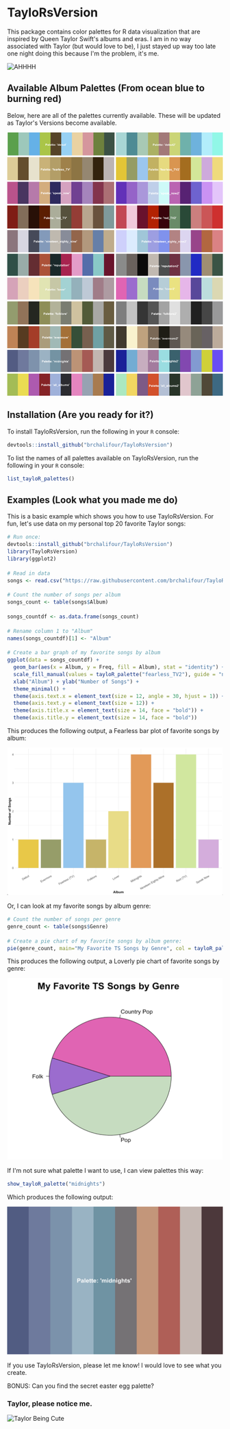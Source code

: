 # TayloRsVersion

This package contains color palettes for R data visualization that are inspired by Queen Taylor Swift's albums and eras. I am in no way associated with Taylor (but would love to be), I just stayed up way too late one night doing this because I'm the problem, it's me.

![AHHHH](https://media.giphy.com/media/5ymIg7UX6i7F6/giphy.gif?cid=ecf05e47ahruwlhll6avsxs1yt608siwacdeln2mvvjc5pgc&rid=giphy.gif&ct=g)

## Available Album Palettes (From ocean blue to burning red)

Below, here are all of the palettes currently available. These will be updated as Taylor's Versions become available.

![All Palettes](images/tay_pals.png)

## Installation (Are you ready for it?)

To install TayloRsVersion, run the following in your `R` console:

``` r
devtools::install_github("brchalifour/TayloRsVersion")
```

To list the names of all palettes available on TayloRsVersion, run the following in your `R` console:

``` r
list_tayloR_palettes()
```

## Examples (Look what you made me do)

This is a basic example which shows you how to use TayloRsVersion. For fun, let's use data on my personal top 20 favorite Taylor songs:

``` r
# Run once: 
devtools::install_github("brchalifour/TayloRsVersion")
library(TayloRsVersion)
library(ggplot2)

# Read in data
songs <- read.csv("https://raw.githubusercontent.com/brchalifour/TayloRsVersion/master/TS_data.csv")

# Count the number of songs per album
songs_count <- table(songs$Album)

songs_countdf <- as.data.frame(songs_count)

# Rename column 1 to "Album"
names(songs_countdf)[1] <- "Album"

# Create a bar graph of my favorite songs by album
ggplot(data = songs_countdf) + 
  geom_bar(aes(x = Album, y = Freq, fill = Album), stat = "identity") + 
  scale_fill_manual(values = tayloR_palette("fearless_TV2"), guide = "none") + 
  xlab("Album") + ylab("Number of Songs") + 
  theme_minimal() +
  theme(axis.text.x = element_text(size = 12, angle = 30, hjust = 1)) +
  theme(axis.text.y = element_text(size = 12)) +
  theme(axis.title.x = element_text(size = 14, face = "bold")) +
  theme(axis.title.y = element_text(size = 14, face = "bold")) 
```
This produces the following output, a Fearless bar plot of favorite songs by album:

![Top 20 Favorite Taylor Songs - Bar Plot](images/Bar_plot_songs.png)

Or, I can look at my favorite songs by album genre:

``` r
# Count the number of songs per genre
genre_count <- table(songs$Genre)

# Create a pie chart of my favorite songs by album genre:
pie(genre_count, main="My Favorite TS Songs by Genre", col = tayloR_palette("lover2"))
```
This produces the following output, a Loverly pie chart of favorite songs by genre:

![Top 20 Favorite Taylor Songs - Pie Chart](images/genre_pie.png)

If I'm not sure what palette I want to use, I can view palettes this way:

``` r
show_tayloR_palette("midnights")
```
Which produces the following output:

![Midnights Colors](images/midnights.png)

If you use TayloRsVersion, please let me know! I would love to see what you create. 

BONUS: Can you find the secret easter egg palette?

### Taylor, please notice me.

![Taylor Being Cute](https://media.giphy.com/media/17YGKHTrrkOV8XdPWi/giphy.gif?cid=ecf05e47wkkvos9j71m9goid571svpxvi902utab5zy1vfij&rid=giphy.gif&ct=g)
